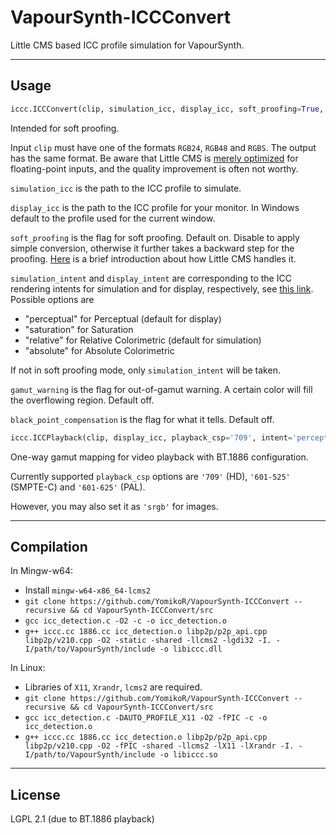 # VapourSynth-ICCConvert

Little CMS based ICC profile simulation for VapourSynth.

---

## Usage

```python
iccc.ICCConvert(clip, simulation_icc, display_icc, soft_proofing=True, simulation_intent='relative', display_intent='perceptual', gamut_warning=False, black_point_compensation=False)
```
Intended for soft proofing.

Input `clip` must have one of the formats `RGB24`, `RGB48` and `RGBS`. The output has the same format.
Be aware that Little CMS is [merely optimized](https://www.littlecms.com/plugin/) for floating-point inputs, and the quality improvement is often not worthy.

`simulation_icc` is the path to the ICC profile to simulate.

`display_icc` is the path to the ICC profile for your monitor. In Windows default to the profile used for the current window.

`soft_proofing` is the flag for soft proofing. Default on. Disable to apply simple conversion, otherwise it further takes a backward step for the proofing. [Here](https://sourceforge.net/p/lcms/mailman/message/36783703/) is a brief introduction about how Little CMS handles it.

`simulation_intent` and `display_intent` are corresponding to the ICC rendering intents for simulation and for display, respectively, see [this link](https://helpx.adobe.com/photoshop-elements/kb/color-management-settings-best-print.html#main-pars_header_1). Possible options are
 - "perceptual" for Perceptual (default for display)
 - "saturation" for Saturation
 - "relative"   for Relative Colorimetric (default for simulation)
 - "absolute"   for Absolute Colorimetric

If not in soft proofing mode, only `simulation_intent` will be taken.

`gamut_warning` is the flag for out-of-gamut warning. A certain color will fill the overflowing region. Default off.

`black_point_compensation` is the flag for what it tells. Default off.

```python
iccc.ICCPlayback(clip, display_icc, playback_csp='709', intent='perceptual')
```
One-way gamut mapping for video playback with BT.1886 configuration.

Currently supported `playback_csp` options are `'709'` (HD), `'601-525'` (SMPTE-C) and `'601-625'` (PAL).

However, you may also set it as `'srgb'` for images.

---

## Compilation

In Mingw-w64:
- Install `mingw-w64-x86_64-lcms2`
- `git clone https://github.com/YomikoR/VapourSynth-ICCConvert --recursive && cd VapourSynth-ICCConvert/src`
- `gcc icc_detection.c -O2 -c -o icc_detection.o`
- `g++ iccc.cc 1886.cc icc_detection.o libp2p/p2p_api.cpp libp2p/v210.cpp -O2 -static -shared -llcms2 -lgdi32 -I. -I/path/to/VapourSynth/include -o libiccc.dll`

In Linux:
- Libraries of `X11`, `Xrandr`, `lcms2` are required.
- `git clone https://github.com/YomikoR/VapourSynth-ICCConvert --recursive && cd VapourSynth-ICCConvert/src`
- `gcc icc_detection.c -DAUTO_PROFILE_X11 -O2 -fPIC -c -o icc_detection.o`
- `g++ iccc.cc 1886.cc icc_detection.o libp2p/p2p_api.cpp libp2p/v210.cpp -O2 -fPIC -shared -llcms2 -lX11 -lXrandr -I. -I/path/to/VapourSynth/include -o libiccc.so`

---

## License

LGPL 2.1 (due to BT.1886 playback)
